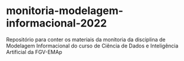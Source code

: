 # monitoria-modelagem-informacional-2022
Repositório para conter os materiais da monitoria da disciplina de Modelagem Informacional do curso de Ciência de Dados e Inteligência Artificial da FGV-EMAp
